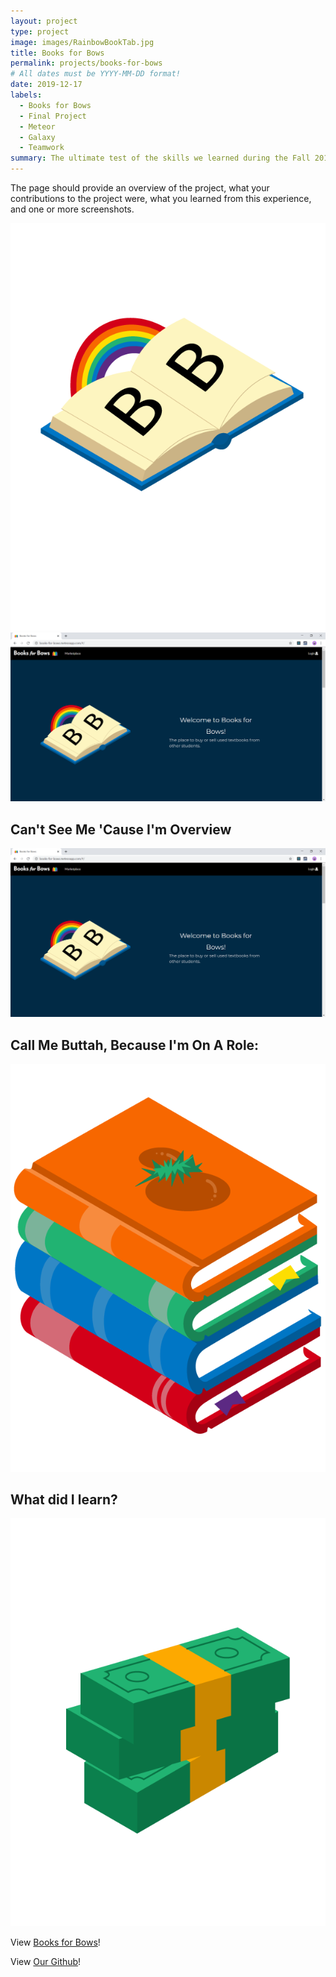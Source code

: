 ```yaml
---
layout: project
type: project
image: images/RainbowBookTab.jpg
title: Books for Bows
permalink: projects/books-for-bows
# All dates must be YYYY-MM-DD format!
date: 2019-12-17
labels:
  - Books for Bows
  - Final Project 
  - Meteor
  - Galaxy
  - Teamwork
summary: The ultimate test of the skills we learned during the Fall 2019 Semester of ICS 314. My team and I introduced Books for Bows, a marketplace for UH students to buy and sell their textbooks, to the world. 
---
```


The page should provide an overview of the project, what your contributions to the project were, what you learned from this experience, and one or more screenshots.

<img class="ui medium right floated rounded image" src="../images/b4b-welcome-bb.png">
<img class="ui medium right floated rounded image" src="../images/Landing_Favicon.png">


Can't See Me 'Cause I'm Overview 
---
<img class="ui medium right floated rounded image" src="../images/Landing_Favicon.png">





Call Me Buttah, Because I'm On A Role: 
---
<img class="ui small left floated rounded image" src="../images/b4b-marketplace2.png">




What did I learn?  
---
<img class="ui medium right floated rounded image" src="../images/b4b-stacks.png">






View [Books for Bows]()!

View [Our Github]()!



